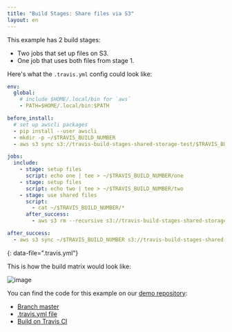 ```yaml
---
title: "Build Stages: Share files via S3"
layout: en
---
```


This example has 2 build stages:

- Two jobs that set up files on S3.
- One job that uses both files from stage 1.

Here's what the `.travis.yml` config could look like:

```yaml
env:
  global:
    # include $HOME/.local/bin for `aws`
    - PATH=$HOME/.local/bin:$PATH

before_install:
  # set up awscli packages
  - pip install --user awscli
  - mkdir -p ~/$TRAVIS_BUILD_NUMBER
  - aws s3 sync s3://travis-build-stages-shared-storage-test/$TRAVIS_BUILD_NUMBER ~/$TRAVIS_BUILD_NUMBER

jobs:
  include:
    - stage: setup files
      script: echo one | tee > ~/$TRAVIS_BUILD_NUMBER/one
    - stage: setup files
      script: echo two | tee > ~/$TRAVIS_BUILD_NUMBER/two
    - stage: use shared files
      script:
        - cat ~/$TRAVIS_BUILD_NUMBER/*
      after_success:
        - aws s3 rm --recursive s3://travis-build-stages-shared-storage-test/$TRAVIS_BUILD_NUMBER # clean up after ourselves

after_success:
  - aws s3 sync ~/$TRAVIS_BUILD_NUMBER s3://travis-build-stages-shared-storage-test/$TRAVIS_BUILD_NUMBER
```

{: data-file=".travis.yml"}

This is how the build matrix would look like:

![image](https://cloud.githubusercontent.com/assets/2208/25853601/afbe5c4a-34cd-11e7-9b38-6223ec85c5e5.png)

You can find the code for this example on our [demo repository](https://github.com/travis-ci/build-stages-demo):

- [Branch master](https://github.com/travis-ci/build-stages-demo/tree/shared-storage-with-s3)
- [.travis.yml file](https://github.com/travis-ci/build-stages-demo/blob/shared-storage-with-s3/.travis.yml)
- [Build on Travis CI](https://travis-ci.org/travis-ci/build-stages-demo/builds/230349354)
